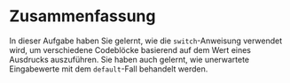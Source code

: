 # Zusammenfassung

In dieser Aufgabe haben Sie gelernt, wie die `switch`-Anweisung verwendet wird, um verschiedene Codeblöcke basierend auf dem Wert eines Ausdrucks auszuführen. Sie haben auch gelernt, wie unerwartete Eingabewerte mit dem `default`-Fall behandelt werden.
